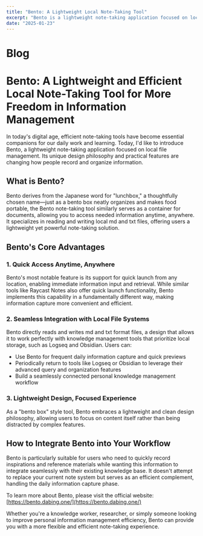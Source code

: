 ```yaml
---
title: "Bento: A Lightweight Local Note-Taking Tool"
excerpt: "Bento is a lightweight note-taking application focused on local file management. With features like quick launch, seamless integration with local file systems, and a clean design philosophy, Bento serves as an efficient complement to existing knowledge management tools. This post explores how Bento's unique approach to note-taking and information organization can enhance your personal knowledge management workflow."
date: "2025-01-23"
---
```


# Blog

# Bento: A Lightweight and Efficient Local Note-Taking Tool for More Freedom in Information Management

In today's digital age, efficient note-taking tools have become essential companions for our daily work and learning. Today, I'd like to introduce Bento, a lightweight note-taking application focused on local file management. Its unique design philosophy and practical features are changing how people record and organize information.

## What is Bento?

Bento derives from the Japanese word for "lunchbox," a thoughtfully chosen name—just as a bento box neatly organizes and makes food portable, the Bento note-taking tool similarly serves as a container for documents, allowing you to access needed information anytime, anywhere. It specializes in reading and writing local md and txt files, offering users a lightweight yet powerful note-taking solution.

## Bento's Core Advantages

### 1. Quick Access Anytime, Anywhere

Bento's most notable feature is its support for quick launch from any location, enabling immediate information input and retrieval. While similar tools like Raycast Notes also offer quick launch functionality, Bento implements this capability in a fundamentally different way, making information capture more convenient and efficient.

### 2. Seamless Integration with Local File Systems

Bento directly reads and writes md and txt format files, a design that allows it to work perfectly with knowledge management tools that prioritize local storage, such as Logseq and Obsidian. Users can:

* Use Bento for frequent daily information capture and quick previews
* Periodically return to tools like Logseq or Obsidian to leverage their advanced query and organization features
* Build a seamlessly connected personal knowledge management workflow

### 3. Lightweight Design, Focused Experience

As a "bento box" style tool, Bento embraces a lightweight and clean design philosophy, allowing users to focus on content itself rather than being distracted by complex features.

## How to Integrate Bento into Your Workflow

Bento is particularly suitable for users who need to quickly record inspirations and reference materials while wanting this information to integrate seamlessly with their existing knowledge base. It doesn't attempt to replace your current note system but serves as an efficient complement, handling the daily information capture phase.

To learn more about Bento, please visit the official website: [https://bento.dabing.one/](https://bento.dabing.one/)

Whether you're a knowledge worker, researcher, or simply someone looking to improve personal information management efficiency, Bento can provide you with a more flexible and efficient note-taking experience.
